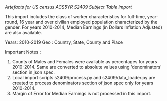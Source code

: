*Artefacts for US census ACS5YR S2409 Subject Table import*

This import includes the class of worker characteristics for full-time, year-round, 16 year and over civilian employed population characterized by the gender.
For years 2010-2014, Median Earnings (in Dollars Inflation Adjusted) are also available.

Years: 2010-2019
Geo : Country, State, County and Place

Important Notes :
1. Counts of Males and Females were available as percentages for years 2010-2014. Same are converted to absolute values using 'denominators' section in json spec.
2. Local import scripts s2409/process.py and s2409/data_loader.py are created to process denominators section of json spec only for years 2010-2014.
3. Margin of Error for Median Earnings is not processed in this import.
